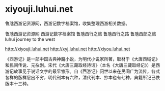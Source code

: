 # xiyouji.luhui.net
鲁虺西游记资源网，西游记数字档案馆，收集整理西游相关数据。


鲁虺西游记资源网
西游记数字档案馆
鲁虺西行之旅
鲁虺西行之路
鲁虺西部之旅
luhui journey to the west


http://xiyouji.luhui.net
http://xyj.luhui.net
http://xiyou.luhui.net


《西游记》是一部中国古典神魔小说，为明代小说家所著，取材于《大唐西域记》和民间传说、元杂剧。宋代《大唐三藏取经诗话》（本名《大唐三藏取经记》）是西游记故事见于说话文字的最早雏形。自《西游记》问世以来在民间广为流传，各式各样的版样层出不穷，明代刊本有六种，清代刊本、抄本也有七种，典籍所记已佚版本十三种。



